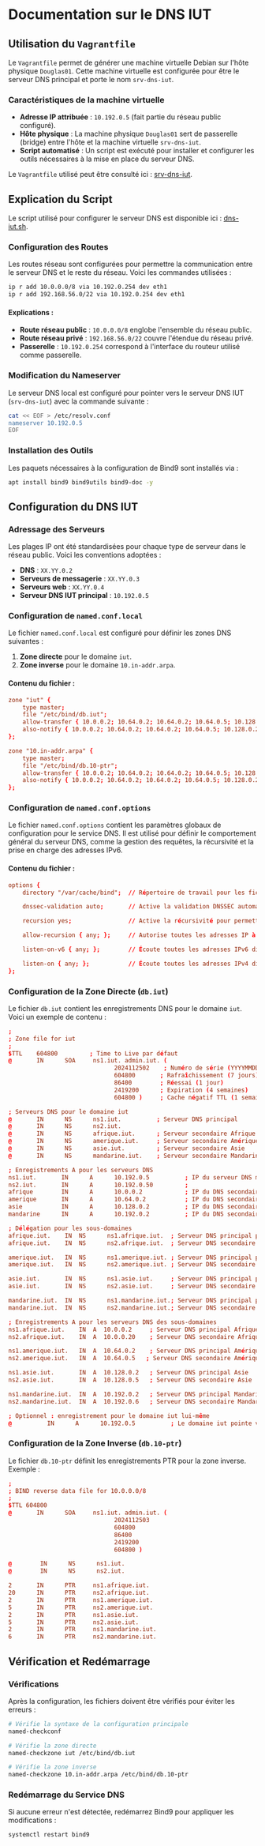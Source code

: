 # Documentation sur le DNS IUT

## Utilisation du `Vagrantfile`

Le `Vagrantfile` permet de générer une machine virtuelle Debian sur l'hôte physique `Douglas01`. Cette machine virtuelle est configurée pour être le serveur DNS principal et porte le nom `srv-dns-iut`.

### Caractéristiques de la machine virtuelle
- **Adresse IP attribuée** : `10.192.0.5` (fait partie du réseau public configuré).
- **Hôte physique** : La machine physique `Douglas01` sert de passerelle (bridge) entre l'hôte et la machine virtuelle `srv-dns-iut`.
- **Script automatisé** : Un script est exécuté pour installer et configurer les outils nécessaires à la mise en place du serveur DNS.

Le `Vagrantfile` utilisé peut être consulté ici : [srv-dns-iut](../../bin/dns-iut/Vagrantfile).

## Explication du Script

Le script utilisé pour configurer le serveur DNS est disponible ici : [dns-iut.sh](../../bin/dns-iut/dns-iut.sh).

### Configuration des Routes

Les routes réseau sont configurées pour permettre la communication entre le serveur DNS et le reste du réseau. Voici les commandes utilisées :

```bash
ip r add 10.0.0.0/8 via 10.192.0.254 dev eth1
ip r add 192.168.56.0/22 via 10.192.0.254 dev eth1
```

#### Explications :
- **Route réseau public** : `10.0.0.0/8` englobe l'ensemble du réseau public.
- **Route réseau privé** : `192.168.56.0/22` couvre l'étendue du réseau privé.
- **Passerelle** : `10.192.0.254` correspond à l'interface du routeur utilisé comme passerelle.

### Modification du Nameserver

Le serveur DNS local est configuré pour pointer vers le serveur DNS IUT (`srv-dns-iut`) avec la commande suivante :

```bash
cat << EOF > /etc/resolv.conf
nameserver 10.192.0.5
EOF
```

### Installation des Outils

Les paquets nécessaires à la configuration de Bind9 sont installés via :

```bash
apt install bind9 bind9utils bind9-doc -y
```

## Configuration du DNS IUT

### Adressage des Serveurs

Les plages IP ont été standardisées pour chaque type de serveur dans le réseau public. Voici les conventions adoptées :
- **DNS** : `XX.YY.0.2`
- **Serveurs de messagerie** : `XX.YY.0.3`
- **Serveurs web** : `XX.YY.0.4`
- **Serveur DNS IUT principal** : `10.192.0.5`

### Configuration de `named.conf.local`

Le fichier `named.conf.local` est configuré pour définir les zones DNS suivantes :
1. **Zone directe** pour le domaine `iut`.
2. **Zone inverse** pour le domaine `10.in-addr.arpa`.

#### Contenu du fichier :

```conf
zone "iut" {
    type master;
    file "/etc/bind/db.iut";
    allow-transfer { 10.0.0.2; 10.64.0.2; 10.64.0.2; 10.64.0.5; 10.128.0.2; 10.128.0.5; 10.192.0.2; 10.192.0.6; 10.192.0.50; };
    also-notify { 10.0.0.2; 10.64.0.2; 10.64.0.2; 10.64.0.5; 10.128.0.2; 10.128.0.5; 10.192.0.2; 10.192.0.6; 10.192.0.50; };
};

zone "10.in-addr.arpa" {
    type master;
    file "/etc/bind/db.10-ptr";
    allow-transfer { 10.0.0.2; 10.64.0.2; 10.64.0.2; 10.64.0.5; 10.128.0.2; 10.128.0.5; 10.192.0.2; 10.192.0.6; 10.192.0.50; };
    also-notify { 10.0.0.2; 10.64.0.2; 10.64.0.2; 10.64.0.5; 10.128.0.2; 10.128.0.5; 10.192.0.2; 10.192.0.6; 10.192.0.50; };
};
```

### Configuration de `named.conf.options`

Le fichier `named.conf.options` contient les paramètres globaux de configuration pour le service DNS. Il est utilisé pour définir le comportement général du serveur DNS, comme la gestion des requêtes, la récursivité et la prise en charge des adresses IPv6.

#### Contenu du fichier :

```conf
options {
    directory "/var/cache/bind";  // Répertoire de travail pour les fichiers temporaires et cache DNS

    dnssec-validation auto;       // Active la validation DNSSEC automatique

    recursion yes;                // Active la récursivité pour permettre au serveur de résoudre des requêtes externes

    allow-recursion { any; };     // Autorise toutes les adresses IP à utiliser la récursivité

    listen-on-v6 { any; };        // Écoute toutes les adresses IPv6 disponibles

    listen-on { any; };           // Écoute toutes les adresses IPv4 disponibles
};
```

### Configuration de la Zone Directe (`db.iut`)

Le fichier `db.iut` contient les enregistrements DNS pour le domaine `iut`. Voici un exemple de contenu :

```conf
;
; Zone file for iut
;
$TTL    604800         ; Time to Live par défaut
@       IN      SOA     ns1.iut. admin.iut. (
                              2024112502    ; Numéro de série (YYYYMMDDNN)
                              604800       ; Rafraîchissement (7 jours)
                              86400        ; Réessai (1 jour)
                              2419200      ; Expiration (4 semaines)
                              604800 )     ; Cache négatif TTL (1 semaine)

; Serveurs DNS pour le domaine iut
@       IN      NS      ns1.iut.          ; Serveur DNS principal
@	    IN	    NS	    ns2.iut.
@       IN      NS      afrique.iut.      ; Serveur secondaire Afrique
@       IN      NS      amerique.iut.     ; Serveur secondaire Amérique
@       IN      NS      asie.iut.         ; Serveur secondaire Asie
@       IN      NS      mandarine.iut.    ; Serveur secondaire Mandarine

; Enregistrements A pour les serveurs DNS
ns1.iut.       IN      A      10.192.0.5          ; IP du serveur DNS maître
ns2.iut.       IN      A      10.192.0.50         ;
afrique        IN      A      10.0.0.2            ; IP du DNS secondaire Afrique
amerique       IN      A      10.64.0.2           ; IP du DNS secondaire Amérique
asie           IN      A      10.128.0.2          ; IP du DNS secondaire Asie
mandarine      IN      A      10.192.0.2          ; IP du DNS secondaire Mandarine

; Délégation pour les sous-domaines
afrique.iut.    IN  NS      ns1.afrique.iut.  ; Serveur DNS principal pour afrique.iut
afrique.iut.    IN  NS      ns2.afrique.iut.  ; Serveur DNS secondaire pour afrique.iut

amerique.iut.   IN  NS      ns1.amerique.iut. ; Serveur DNS principal pour amerique.iut
amerique.iut.   IN  NS      ns2.amerique.iut. ; Serveur DNS secondaire pour amerique.iut

asie.iut.       IN  NS      ns1.asie.iut.     ; Serveur DNS principal pour asie.iut
asie.iut.       IN  NS      ns2.asie.iut.     ; Serveur DNS secondaire pour asie.iut

mandarine.iut.  IN  NS      ns1.mandarine.iut.; Serveur DNS principal pour mandarine.iut
mandarine.iut.  IN  NS      ns2.mandarine.iut.; Serveur DNS secondaire pour mandarine.iut

; Enregistrements A pour les serveurs DNS des sous-domaines
ns1.afrique.iut.    IN  A  10.0.0.2     ; Serveur DNS principal Afrique
ns2.afrique.iut.    IN  A  10.0.0.20    ; Serveur DNS secondaire Afrique

ns1.amerique.iut.   IN  A  10.64.0.2    ; Serveur DNS principal Amérique
ns2.amerique.iut.   IN  A  10.64.0.5   ; Serveur DNS secondaire Amérique

ns1.asie.iut.       IN  A  10.128.0.2   ; Serveur DNS principal Asie
ns2.asie.iut.       IN  A  10.128.0.5   ; Serveur DNS secondaire Asie

ns1.mandarine.iut.  IN  A  10.192.0.2   ; Serveur DNS principal Mandarine
ns2.mandarine.iut.  IN  A  10.192.0.6   ; Serveur DNS secondaire Mandarine

; Optionnel : enregistrement pour le domaine iut lui-même
@          IN      A      10.192.0.5          ; Le domaine iut pointe vers ns1.iut
```

### Configuration de la Zone Inverse (`db.10-ptr`)

Le fichier `db.10-ptr` définit les enregistrements PTR pour la zone inverse. Exemple :

```conf
;
; BIND reverse data file for 10.0.0.0/8
;
$TTL 604800
@       IN      SOA     ns1.iut. admin.iut. (
                              2024112503
                              604800
                              86400
                              2419200
                              604800 )

@        IN      NS      ns1.iut.
@        IN      NS      ns2.iut.

2       IN      PTR     ns1.afrique.iut.
20      IN      PTR     ns2.afrique.iut.
2       IN      PTR     ns1.amerique.iut.
5       IN      PTR     ns2.amerique.iut.
2       IN      PTR     ns1.asie.iut.
5       IN      PTR     ns2.asie.iut.
2       IN      PTR     ns1.mandarine.iut.
6       IN      PTR     ns2.mandarine.iut.
```

## Vérification et Redémarrage

### Vérifications
Après la configuration, les fichiers doivent être vérifiés pour éviter les erreurs :

```bash
# Vérifie la syntaxe de la configuration principale
named-checkconf

# Vérifie la zone directe
named-checkzone iut /etc/bind/db.iut

# Vérifie la zone inverse
named-checkzone 10.in-addr.arpa /etc/bind/db.10-ptr
```

### Redémarrage du Service DNS

Si aucune erreur n'est détectée, redémarrez Bind9 pour appliquer les modifications :

```bash
systemctl restart bind9
```